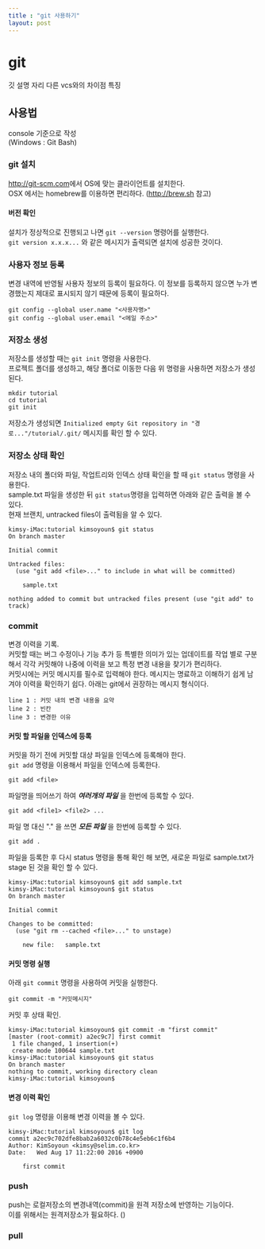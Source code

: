 ```yaml
---
title : "git 사용하기"
layout: post
---
```



# git

깃 설명 자리
다른 vcs와의 차이점
특징


## 사용법  
console 기준으로 작성  
(Windows : Git Bash)  


### git 설치  
<http://git-scm.com>에서 OS에 맞는 클라이언트를 설치한다.  
OSX 에서는 homebrew를 이용하면 편리하다. (<http://brew.sh> 참고)  


#### 버전 확인  
설치가 정상적으로 진행되고 나면 `git --version` 명령어를 실행한다.  
`git version x.x.x...` 와 같은 메시지가 출력되면 설치에 성공한 것이다.  


### 사용자 정보 등록  
변경 내역에 반영될 사용자 정보의 등록이 필요하다. 이 정보를 등록하지 않으면 누가 변경했는지 제대로 표시되지 않기 때문에 등록이 필요하다.  
```
git config --global user.name "<사용자명>"
git config --global user.email "<메일 주소>"
```  


### 저장소 생성  
저장소를 생성할 때는 `git init` 명령을 사용한다.  
프로젝트 폴더를 생성하고, 해당 폴더로 이동한 다음 위 명령을 사용하면 저장소가 생성된다.  
```
mkdir tutorial
cd tutorial
git init
```  
저장소가 생성되면 `Initialized empty Git repository in "경로..."/tutorial/.git/` 메시지를 확인 할 수 있다.  


### 저장소 상태 확인
저장소 내의 폴더와 파일, 작업트리와 인덱스 상태 확인을 할 때 `git status` 명령을 사용한다.  
sample.txt 파일을 생성한 뒤 `git status`명령을 입력하면 아래와 같은 출력을 볼 수 있다.  
현재 브랜치, untracked files이 출력됨을 알 수 있다.
```
kimsy-iMac:tutorial kimsoyoun$ git status
On branch master

Initial commit

Untracked files:
  (use "git add <file>..." to include in what will be committed)

	sample.txt

nothing added to commit but untracked files present (use "git add" to track)
```  


### commit
변경 이력을 기록.  
커밋할 때는 버그 수정이나 기능 추가 등 특별한 의미가 있는 업데이트를 작업 별로 구분해서 각각 커밋해야 나중에 이력을 보고 특정 변경 내용을 찾기가 편리하다.  
커밋시에는 커밋 메시지를 필수로 입력해야 한다. 메시지는 명료하고 이해하기 쉽게 남겨야 이력을 확인하기 쉽다. 아래는 git에서 권장하는 메시지 형식이다.  
```
line 1 : 커밋 내의 변경 내용을 요약
line 2 : 빈칸
line 3 : 변경한 이유
```  


#### 커밋 할 파일을 인덱스에 등록
커밋을 하기 전에 커밋할 대상 파일을 인덱스에 등록해야 한다.  
`git add` 명령을 이용해서 파일을 인덱스에 등록한다.  
```
git add <file>
```  

파일명을 띄어쓰기 하여 ***여러개의 파일*** 을 한번에 등록할 수 있다.  
```
git add <file1> <file2> ...
```   

파일 명 대신 "." 을 쓰면 ***모든 파일*** 을 한번에 등록할 수 있다.  
```
git add .
```  


파일을 등록한 후 다시 status 명령을 통해 확인 해 보면, 새로운 파일로 sample.txt가 stage 된 것을 확인 할 수 있다.  
```
kimsy-iMac:tutorial kimsoyoun$ git add sample.txt
kimsy-iMac:tutorial kimsoyoun$ git status
On branch master

Initial commit

Changes to be committed:
  (use "git rm --cached <file>..." to unstage)

	new file:   sample.txt

```  


#### 커밋 명령 실행
아래 `git commit` 명령을 사용하여 커밋을 실행한다.
```
git commit -m "커밋메시지"
```  


커밋 후 상태 확인.  
```
kimsy-iMac:tutorial kimsoyoun$ git commit -m "first commit"
[master (root-commit) a2ec9c7] first commit
 1 file changed, 1 insertion(+)
 create mode 100644 sample.txt
kimsy-iMac:tutorial kimsoyoun$ git status
On branch master
nothing to commit, working directory clean
kimsy-iMac:tutorial kimsoyoun$
```  


#### 변경 이력 확인
`git log` 명령을 이용해 변경 이력을 볼 수 있다.  
```
kimsy-iMac:tutorial kimsoyoun$ git log
commit a2ec9c702dfe8bab2a6032c0b78c4e5eb6c1f6b4
Author: KimSoyoun <kimsy@selim.co.kr>
Date:   Wed Aug 17 11:22:00 2016 +0900

    first commit
```  


### push  
push는 로컬저장소의 변경내역(commit)을 원격 저장소에 반영하는 기능이다.  
이를 위해서는 원격저장소가 필요하다. ()  



### pull
